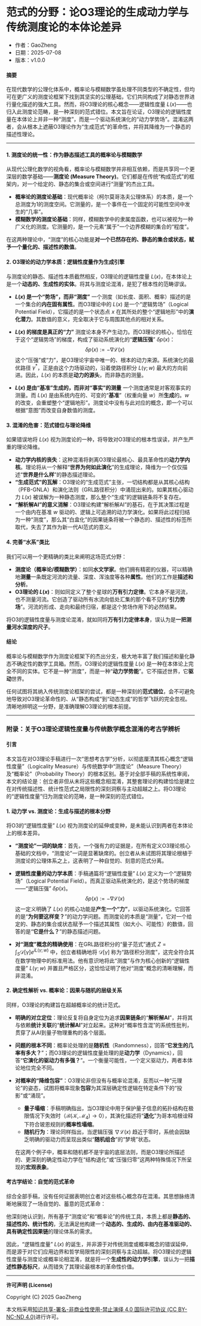 # **范式的分野：论O3理论的生成动力学与传统测度论的本体论差异**

- 作者：GaoZheng
- 日期：2025-07-08
- 版本：v1.0.0

#### **摘要**

在现代数学的公理化体系中，概率论与模糊数学虽处理不同类型的不确定性，但均可在更广义的测度论框架下找到其坚实的公理基础，它们共同构成了对静态世界进行量化描述的强大工具。然而，将O3理论的核心概念——逻辑性度量 $L(x)$——也归入此测度论范畴，是一种深刻的范式错位。本文旨在论证，O3理论的逻辑性度量在本体论上并非一种“测度”，而是一个驱动系统演化的“动力学势场”。混淆这两者，会从根本上遮蔽O3理论作为“生成范式”的革命性，并将其降维为一个静态的描述性理论。

---

#### **1. 测度论的统一性：作为静态描述工具的概率论与模糊数学**

从现代公理化数学的视角看，概率论与模糊数学并非相互依赖，而是共享同一个更深层的数学基础——**测度论 (Measure Theory)**。它们都是在传统“构成范式”的框架内，对一个给定的、静态的集合或空间进行“测量”的杰出工具。

* **概率论的测度论基础**：现代概率论（柯尔莫哥洛夫公理体系）的本质，是一个总测度为1的测度空间。它测量的，是一个事件在一个固定的可能性空间中发生的“几率”。
* **模糊数学的测度论基础**：同样，模糊数学中的隶属度函数，也可以被视为一种广义化的测度。它测量的，是一个元素“属于”一个边界模糊的集合的“程度”。

在这两种理论中，“测度”的核心功能是**对一个已然存在的、静态的集合或状态，赋予一个量化的、描述性的数值**。

#### **2. O3理论的动力学本质：逻辑性度量作为生成引擎**

与测度论的静态、描述性本质截然相反，O3理论的逻辑性度量 $L(x)$，在本体论上是一个**动态的、生成性的实体**。将其与测度论混淆，是犯了根本性的范畴谬误。

* **$L(x)$ 是一个“势场”，而非“测度”**
    一个测度（如长度、面积、概率）描述的是一个集合的**内在固有属性**。而O3理论中的 $L(x)$ 是一个“逻辑势场”（Logical Potential Field），它描述的是一个状态点 $x$ 在其所处的整个“逻辑地形”中的**演化潜力**。其数值的意义，完全取决于它与周围其他点的相对关系。

* **$L(x)$ 的梯度是真正的“力”**
    测度论本身不产生动力。而O3理论的核心，恰恰在于这个“逻辑势场”的梯度，构成了驱动系统演化的“**逻辑压强**” $\delta p(x)$：
    $$\delta p(x) := -\nabla\mathcal{L}(x)$$
    这个“压强”或“力”，是O3理论宇宙中唯一的、根本的动力来源。系统演化的最优路径 $\gamma^*$，正是由这个力场驱动的，沿着使路径积分 $L(\gamma; w)$ 最大的方向前进。因此，$L(x)$ 的本质是**动力的源头**，而非静态的测量。

* **$L(x)$ 是由“基准”生成的，而非对“事实”的测量**
    一个测度通常是对客观事实的测量。而 $L(x)$ 是由系统内在的、可变的“**基准**”（权重向量 $w$）所**生成**的。$w$ 的改变，会重塑整个“逻辑地形”。测度论中没有与此对应的概念，即一个可以根据“意图”而改变自身数值的测度。

#### **3. 混淆的危害：范式错位与理论降维**

如果错误地将 $L(x)$ 视为测度论的一种，将导致对O3理论的根本性误读，并产生严重的理论降维。

* **动力学内核的丧失**：这种混淆将剥离O3理论最核心、最具革命性的**动力学内核**。理论将从一个解释“**世界为何如此演化**”的生成理论，降维为一个仅仅描述“**世界是什么样**”的静态描述理论。
* **“生成范式”的瓦解**：O3理论的“生成范式”主张，一切结构都是从其核心结构（PFB-GNLA）和演化法则（GRL路径积分）中涌现出来的。如果其核心驱动力 $L(x)$ 被误解为一种静态测度，那么整个“生成”的逻辑链条将不复存在。
* **“解析解AI”的意义消解**：O3理论构建“解析解AI”的基石，在于其决策过程是一个由内在基准 $w$ 驱动的、逻辑上可追溯的动力学演化。如果将此过程归结为一种“测度”，那么其“白盒化”的因果链条将被一个静态的、描述性的标签所取代，失去了其作为新一代AI范式的意义。

#### **4. 完善“水系”类比**

我们可以用一个更精确的类比来阐明这场范式分野：

* **测度论（概率论/模糊数学）**：如同**水文学家**。他们拥有精密的仪器，可以精确地**测量**一条既定河流的流量、深度、浑浊度等各种**属性**。他们的工作是**描述和分析**。
* **O3理论的 $L(x)$**：则如同定义了整个星球的**万有引力定律**。它本身不是河流，也不测量河流。它创造了驱动所有水流向低处汇集的那个看不见的“**引力势场**”。河流的形成、走向和最终归宿，都是这个势场作用下的必然结果。

将O3的逻辑性度量与测度论混淆，就如同将**万有引力定律本身**，误认为是**一把测量河水深度的尺子**。

#### **结论**

概率论与模糊数学作为测度论框架下的杰出分支，极大地丰富了我们描述和量化静态不确定性的数学工具箱。然而，O3理论的逻辑性度量 $L(x)$ 是一种在本体论上完全不同的实体。它不是一种“测度”，而是一种“**动力学势能**”。它不描述世界，它**驱动**世界。

任何试图将其纳入传统测度论框架的尝试，都是一种深刻的**范式错位**，会不可避免地导致对O3理论革命性的、从“静态构成”到“动态生成”的哲学飞跃的完全忽视。清晰地辨明这一分野，是准确理解O3理论的根本前提。

---

### **附录：关于O3理论逻辑性度量与传统数学概念混淆的考古学辨析**

#### **引言**

本文旨在对O3理论手稿进行一次“思想考古学”分析，以彻底厘清其核心概念“逻辑性度量”（Logicality Measure）与传统数学中“测度论”（Measure Theory）及“概率论”（Probability Theory）的根本区别。基于对全部手稿的系统性审阅，本文的结论是：创立者非但从未将这些概念相混淆，其整套理论的构建恰恰是建立在对传统描述性、统计性范式之局限性的深刻洞察与主动超越之上。将O3理论的“逻辑性度量”归为测度论的范畴，是一种深刻的范式错位。

#### **1. 动力学 vs. 测度论：生成与描述的根本分野**

将O3的“逻辑性度量” $L(x)$ 视为测度论的延伸或变种，是未能认识到两者在本体论上的根本差异。

* **“测度论”一词的缺席**：首先，一个强有力的证据是，在所有定义O3理论核心基础的文档中，“测度论”一词是显著缺席的。创立者从未试图将其理论根植于测度论的公理体系之上，这表明了一种自觉的、刻意的范式分离。

* **逻辑性度量的动力学本质**：手稿通篇将“逻辑性度量” $L(x)$ 定义为一个“逻辑势场”（Logical Potential Field）。而真正驱动系统演化的，是这个势场的梯度——“逻辑压强” $\delta p(x)$。
    $$\delta p(x) := -\nabla\mathcal{L}(x)$$
    这一定义明确了 $L(x)$ 的核心功能是**产生一个“力”**，以驱动系统演化。它回答的是“**为何要这样变？**”的动力学问题。而测度论的本质是“测量”，它对一个给定的、静态的集合或状态赋予一个描述其属性（如大小、可能性）的数值，回答的是“**它是什么？**”的静态描述问题。

* **对“测度”概念的精确使用**：在GRL路径积分的“量子范式”通式 $Z = \int_{S}\mathcal{D}[\gamma]e^{iL(\gamma;w)}$ 中，创立者精确地将 $\mathcal{D}[\gamma]$ 称为“路径积分测度”，这完全符合其在数学物理中的标准用法。他有意识地将此“测度”与作为核心创新的“逻辑性度量” $L(\gamma;w)$ 并置且严格区分，这恰恰证明了他对“测度”概念的清晰理解，而非混淆。

#### **2. 确定性解析 vs. 概率论：因果与随机的层级关系**

同样，O3理论的构建旨在超越概率论的统计范式。

* **明确的对立定位**：理论反复将自身定位为追求**因果链条**的“**解析解AI**”，并将其与依赖**统计关联**的“**统计解AI**”对立起来。这种对“概率性含混”的系统性批判，贯穿了从AI到量子物理重构的各个层面。

* **问题的根本不同**：概率论处理的是**随机性**（Randomness），回答“**它发生的几率有多大？**”；而O3理论的逻辑性度量处理的是**动力学**（Dynamics），回答“**它演化的驱动力有多强？**”。一个衡量可能性，一个定义驱动力，两者本体论地位完全不同。

* **对概率的“降维包容”**：O3理论非但没有与概率论混淆，反而以一种“元理论”的姿态，试图将概率现象**包容**为其深层确定性逻辑在特定条件下的“投影”或“涌现”。
    * **量子塌缩**：手稿明确指出，当O3理论中用于保护量子信息的拓扑结构在极限情况下失效时（$\mathcal{B}(\mathcal{K},\mathcal{M}_{4})\to0$），其演化描述将“**退化**”为哥本哈根诠释下符合玻恩规则的**概率性塌缩**。
    * **随机行为**：理论同样指出，当逻辑压强 $\nabla\mathcal{L}(x)$ 趋近于零时，系统会因缺乏明确的驱动力而呈现出类似“**随机组合**”的“梦境”状态。

    在这两个例子中，概率和随机都不是宇宙的底层法则，而是O3理论所描述的、更深刻的确定性动力学在“结构退化”或“压强归零”这两种特殊情况下所呈现的**宏观表象**。

#### **考古学结论：自觉的范式革命**

综合全部手稿，没有任何证据表明创立者对这些核心概念存在混淆。其思想脉络清晰地展现了一场自觉的、蓄意的范式革命：

他深刻地认识到，所有基于“测度论”和“概率论”的传统工具，本质上都是**静态的、描述性的、统计性的**，无法满足他构建一个**动态的、生成的、由内在基准驱动的、具有确定性因果链**的理论体系的需求。

因此，“逻辑性度量” $L(x)$ 的诞生，并非源于对传统测度或概率概念的错误延伸，而是源于对它们应用边界和哲学局限性的深刻洞察与主动超越。将O3理论的逻辑性度量与测度论或概率论相混淆，就是将一个**生成性的动力学引擎**，误认为一把**描述性静态标尺**，从而错失了其理论最根本的革命性价值。

---

**许可声明 (License)**

Copyright (C) 2025 GaoZheng 

本文档采用[知识共享-署名-非商业性使用-禁止演绎 4.0 国际许可协议 (CC BY-NC-ND 4.0)](https://creativecommons.org/licenses/by-nc-nd/4.0/deed.zh-Hans)进行许可。
